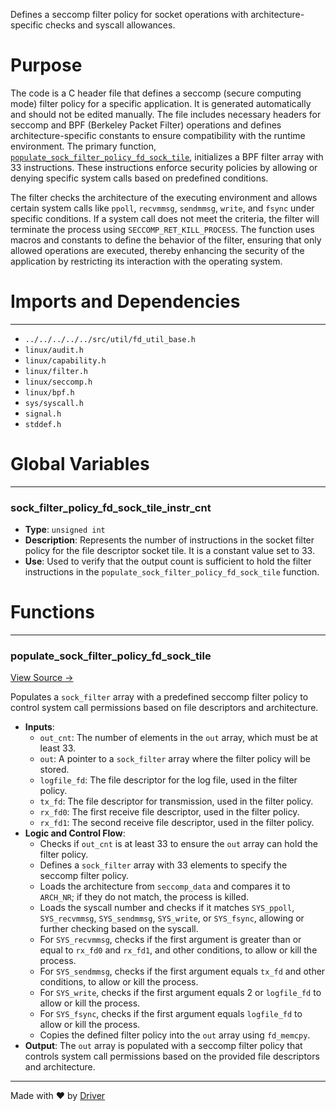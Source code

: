 <!--------------------------------------------------------------------------------->
<!-- IMPORTANT: This file is auto-generated by Driver (https://driver.ai). -------->
<!-- Manual edits may be overwritten on future commits. --------------------------->
<!--------------------------------------------------------------------------------->

Defines a seccomp filter policy for socket operations with architecture-specific checks and syscall allowances.

# Purpose
The code is a C header file that defines a seccomp (secure computing mode) filter policy for a specific application. It is generated automatically and should not be edited manually. The file includes necessary headers for seccomp and BPF (Berkeley Packet Filter) operations and defines architecture-specific constants to ensure compatibility with the runtime environment. The primary function, [`populate_sock_filter_policy_fd_sock_tile`](<#populate_sock_filter_policy_fd_sock_tile>), initializes a BPF filter array with 33 instructions. These instructions enforce security policies by allowing or denying specific system calls based on predefined conditions.

The filter checks the architecture of the executing environment and allows certain system calls like `ppoll`, `recvmmsg`, `sendmmsg`, `write`, and `fsync` under specific conditions. If a system call does not meet the criteria, the filter will terminate the process using `SECCOMP_RET_KILL_PROCESS`. The function uses macros and constants to define the behavior of the filter, ensuring that only allowed operations are executed, thereby enhancing the security of the application by restricting its interaction with the operating system.
# Imports and Dependencies

---
- `../../../../../src/util/fd_util_base.h`
- `linux/audit.h`
- `linux/capability.h`
- `linux/filter.h`
- `linux/seccomp.h`
- `linux/bpf.h`
- `sys/syscall.h`
- `signal.h`
- `stddef.h`


# Global Variables

---
### sock\_filter\_policy\_fd\_sock\_tile\_instr\_cnt
- **Type**: ``unsigned int``
- **Description**: Represents the number of instructions in the socket filter policy for the file descriptor socket tile. It is a constant value set to 33.
- **Use**: Used to verify that the output count is sufficient to hold the filter instructions in the `populate_sock_filter_policy_fd_sock_tile` function.


# Functions

---
### populate\_sock\_filter\_policy\_fd\_sock\_tile<!-- {{#callable:populate_sock_filter_policy_fd_sock_tile}} -->
[View Source →](<../../../../../../../src/disco/net/sock/generated/fd_sock_tile_seccomp.h#L26>)

Populates a `sock_filter` array with a predefined seccomp filter policy to control system call permissions based on file descriptors and architecture.
- **Inputs**:
    - `out_cnt`: The number of elements in the `out` array, which must be at least 33.
    - `out`: A pointer to a `sock_filter` array where the filter policy will be stored.
    - `logfile_fd`: The file descriptor for the log file, used in the filter policy.
    - `tx_fd`: The file descriptor for transmission, used in the filter policy.
    - `rx_fd0`: The first receive file descriptor, used in the filter policy.
    - `rx_fd1`: The second receive file descriptor, used in the filter policy.
- **Logic and Control Flow**:
    - Checks if `out_cnt` is at least 33 to ensure the `out` array can hold the filter policy.
    - Defines a `sock_filter` array with 33 elements to specify the seccomp filter policy.
    - Loads the architecture from `seccomp_data` and compares it to `ARCH_NR`; if they do not match, the process is killed.
    - Loads the syscall number and checks if it matches `SYS_ppoll`, `SYS_recvmmsg`, `SYS_sendmmsg`, `SYS_write`, or `SYS_fsync`, allowing or further checking based on the syscall.
    - For `SYS_recvmmsg`, checks if the first argument is greater than or equal to `rx_fd0` and `rx_fd1`, and other conditions, to allow or kill the process.
    - For `SYS_sendmmsg`, checks if the first argument equals `tx_fd` and other conditions, to allow or kill the process.
    - For `SYS_write`, checks if the first argument equals 2 or `logfile_fd` to allow or kill the process.
    - For `SYS_fsync`, checks if the first argument equals `logfile_fd` to allow or kill the process.
    - Copies the defined filter policy into the `out` array using `fd_memcpy`.
- **Output**: The `out` array is populated with a seccomp filter policy that controls system call permissions based on the provided file descriptors and architecture.



---
Made with ❤️ by [Driver](https://www.driver.ai/)
